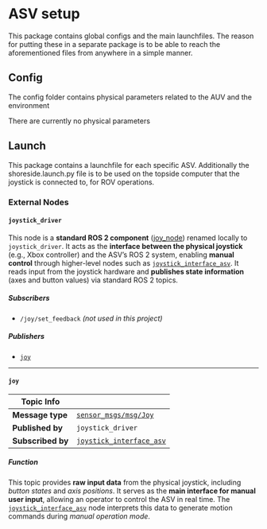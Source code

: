 # ASV setup

This package contains global configs and the main launchfiles. The reason for putting these in a separate package is to be able to reach the aforementioned files from anywhere in a simple manner.

## Config
The config folder contains physical parameters related to the AUV and the environment

There are currently no physical parameters

## Launch
This package contains a launchfile for each specific ASV. Additionally the shoreside.launch.py file is to
be used on the topside computer that the joystick is connected to, for ROV operations.

### External Nodes

#### `joystick_driver`

This node is a **standard ROS 2 component** ([joy_node](https://index.ros.org/p/joy/#humble-overview)) renamed locally to `joystick_driver`.
It acts as the **interface between the physical joystick** (e.g., Xbox controller) and the ASV’s ROS 2 system, enabling **manual control** through higher-level nodes such as [`joystick_interface_asv`](../mission/joystick_interface_asv/README.md).
It reads input from the joystick hardware and **publishes state information** (axes and button values) via standard ROS 2 topics.

##### Subscribers

- `/joy/set_feedback` *(not used in this project)*

##### Publishers

- [`joy`](#joy)

---

#### `joy`

|  Topic Info       |                                |
|-------------------|--------------------------------|
| **Message type**  | [`sensor_msgs/msg/Joy`](https://docs.ros2.org/foxy/api/sensor_msgs/msg/Joy.html) |
| **Published by**  | `joystick_driver` |
| **Subscribed by** | [`joystick_interface_asv`](../mission/joystick_interface_asv/README.md#node) |

##### Function

This topic provides **raw input data** from the physical joystick, including *button states* and *axis positions*.
It serves as the **main interface for manual user input**, allowing an operator to control the ASV in real time.
The [`joystick_interface_asv`](../mission/joystick_interface_asv/README.md#node) node interprets this data to generate motion commands during *manual operation mode*.
